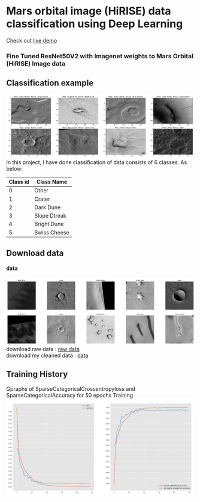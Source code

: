 # Mars orbital image (HiRISE) data classification using Deep Learning

Check out [live demo](https://mars-data-classifier.herokuapp.com/)

### Fine Tuned ResNet50V2 with Imagenet weights to Mars Orbital (HiRISE) Image data
## Classification example
![Prediction](https://github.com/vaidik0508/Mars-HiRISE--data-classification/blob/main/model/pred.jpg)
In this project, I have done classification of data consists of 6 classes. As below:

Class id  |  Class Name
------- | -------
0  |  Other
1  |  Crater
2  |  Dark Dune
3  |  Slope Dtreak
4  |  Bright Dune
5  |  Swiss Cheese

## Download data 

#### data
![data](https://github.com/vaidik0508/Mars-HiRISE--data-classification/blob/main/model/images.jpg)
download raw data : [raw data](https://zenodo.org/record/2538136#.YookYqhBy3A) \
download my cleaned data : [data](https://drive.google.com/file/d/1VZNjIRG3fzmMfpm0kgf3IOSt0QxEn-ty/view?usp=sharing)

## Training History
Gpraphs of SparseCategoricalCrossentropyloss and SparseCategoricalAccuracy for 50 epochs Training
![Training](https://github.com/vaidik0508/Mars-HiRISE--data-classification/blob/main/model/history.jpg)

